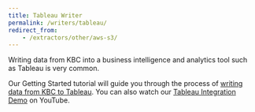 ```yaml
---
title: Tableau Writer
permalink: /writers/tableau/
redirect_from:
    - /extractors/other/aws-s3/
---
```


Writing data from KBC into a business intelligence and analytics tool such as Tableau is very common.

Our Getting Started tutorial will guide you through the process of [writing data
from KBC to Tableau](/tutorial/write/). You can also watch our [Tableau Integration Demo](https://www.youtube.com/watch?v=FS1nndJ0vyQ) on YouTube.
